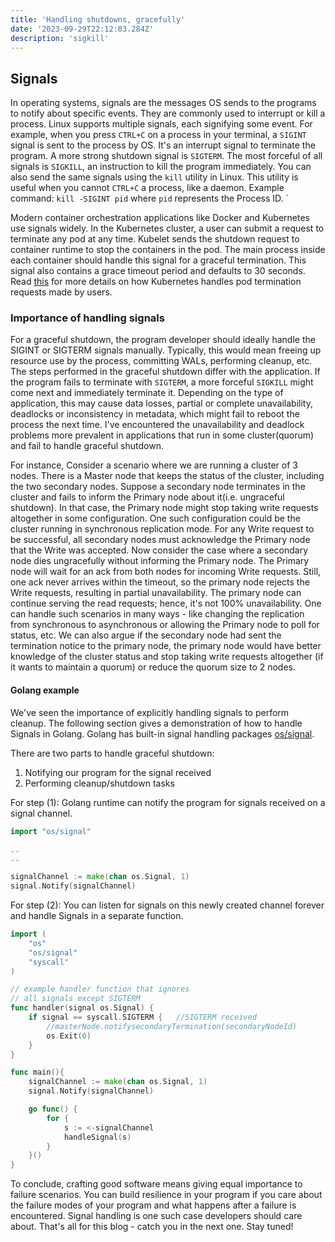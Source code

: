 ```yaml
---
title: 'Handling shutdowns, gracefully'
date: '2023-09-29T22:12:03.284Z'
description: 'sigkill'
---
```


## Signals

In operating systems, signals are the messages OS sends to the programs to notify about specific events. They are commonly used to interrupt or kill a process. Linux supports multiple signals, each signifying some event. For example, when you press `CTRL+C` on a process in your terminal, a `SIGINT` signal is sent to the process by OS. It's an interrupt signal to terminate the program. A more strong shutdown signal is `SIGTERM`. The most forceful of all signals is `SIGKILL`, an instruction to kill the program immediately. You can also send the same signals using the `kill` utility in Linux. This utility is useful when you cannot `CTRL+C` a process, like a daemon. Example command: `kill -SIGINT pid` where `pid` represents the Process ID. `

Modern container orchestration applications like Docker and Kubernetes use signals widely. In the Kubernetes cluster, a user can submit a request to terminate any pod at any time. Kubelet sends the shutdown request to container runtime to stop the containers in the pod. The main process inside each container should handle this signal for a graceful termination. This signal also contains a grace timeout period and defaults to 30 seconds. Read [this](https://kubernetes.io/docs/concepts/workloads/pods/pod-lifecycle/#pod-termination) for more details on how Kubernetes handles pod termination requests made by users.  

### Importance of handling signals
For a graceful shutdown, the program developer should ideally handle the SIGINT or SIGTERM signals manually. Typically, this would mean freeing up resource use by the process, committing WALs, performing cleanup, etc. The steps performed in the graceful shutdown differ with the application. If the program fails to terminate with `SIGTERM`, a more forceful `SIGKILL` might come next and immediately terminate it. Depending on the type of application, this may cause data losses, partial or complete unavailability, deadlocks or inconsistency in metadata, which might fail to reboot the process the next time. I've encountered the unavailability and deadlock problems more prevalent in applications that run in some cluster(quorum) and fail to handle graceful shutdown. 

For instance, Consider a scenario where we are running a cluster of 3 nodes. There is a Master node that keeps the status of the cluster, including the two secondary nodes. Suppose a secondary node terminates in the cluster and fails to inform the Primary node about it(i.e. ungraceful shutdown). In that case, the Primary node might stop taking write requests altogether in some configuration. One such configuration could be the cluster running in synchronous replication mode. For any Write request to be successful, all secondary nodes must acknowledge the Primary node that the Write was accepted. Now consider the case where a secondary node dies ungracefully without informing the Primary node. The Primary node will wait for an ack from both nodes for incoming Write requests. Still, one ack never arrives within the timeout, so the primary node rejects the Write requests, resulting in partial unavailability. The primary node can continue serving the read requests; hence, it's not 100% unavailability. One can handle such scenarios in many ways - like changing the replication from synchronous to asynchronous or allowing the Primary node to poll for status, etc. We can also argue if the secondary node had sent the termination notice to the primary node, the primary node would have better knowledge of the cluster status and stop taking write requests altogether (if it wants to maintain a quorum) or reduce the quorum size to 2 nodes.

#### Golang example

We've seen the importance of explicitly handling signals to perform cleanup. The following section gives a demonstration of how to handle Signals in Golang. Golang has built-in signal handling packages [os/signal](https://pkg.go.dev/os/signal). 

There are two parts to handle graceful shutdown: 
1. Notifying our program for the signal received
2. Performing cleanup/shutdown tasks 

For step (1): Golang runtime can notify the program for signals received on a signal channel.

```go
import "os/signal"

..
..

signalChannel := make(chan os.Signal, 1)
signal.Notify(signalChannel)

```

For step (2): You can listen for signals on this newly created channel forever and handle Signals in a separate function.  

```go
import (
    "os"
    "os/signal"
    "syscall"
)

// example handler function that ignores 
// all signals except SIGTERM
func handler(signal os.Signal) {
	if signal == syscall.SIGTERM {   //SIGTERM received
        //masterNode.notifysecondaryTermination(secondaryNodeId)
		os.Exit(0)
	}
}

func main(){
    signalChannel := make(chan os.Signal, 1)
    signal.Notify(signalChannel)

    go func() {
		for {
			s := <-signalChannel
			handleSignal(s)
		}
	}()
}
```

To conclude, crafting good software means giving equal importance to failure scenarios. You can build resilience in your program if you care about the failure modes of your program and what happens after a failure is encountered. Signal handling is one such case developers should care about. That's all for this blog - catch you in the next one. Stay tuned!
